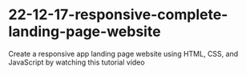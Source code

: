 # 22-12-17-responsive-complete-landing-page-website
Create a responsive app landing page website using HTML, CSS, and JavaScript by watching this tutorial video
